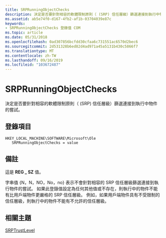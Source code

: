 ```yaml
---
title: SRPRunningObjectChecks
description: 決定是否要針對相容的軟體限制原則（ (SRP) 信任層級）篩選連接到執行中物件的嘗試。
ms.assetid: ab5e74f0-d167-4fb2-af1b-03704039e87c
keywords:
- SRPRunningObjectChecks 登錄值 COM
ms.topic: article
ms.date: 05/31/2018
ms.openlocfilehash: 0ad307856bcfdd30cfaa6c731551ac6570d2bec6
ms.sourcegitcommit: 2d531328b6ed82d4ad971a45a5131b430c5866f7
ms.translationtype: MT
ms.contentlocale: zh-TW
ms.lasthandoff: 09/16/2019
ms.locfileid: "103672487"
---
```

# <a name="srprunningobjectchecks"></a>SRPRunningObjectChecks

決定是否要針對相容的軟體限制原則（ (SRP) 信任層級）篩選連接到執行中物件的嘗試。

## <a name="registry-entry"></a>登錄項目

```
HKEY_LOCAL_MACHINE\SOFTWARE\Microsoft\Ole
   SRPRunningObjectChecks = value
```

## <a name="remarks"></a>備註

這是 **REG \_ SZ** 值。

字串值 {N，N，NO，No，no} 表示不會針對相容的 SRP 信任層級篩選連接到執行物件的嘗試。 如果此登錄值設定為任何其他值或不存在，則執行中的物件不能有比用戶端物件更嚴格的 SRP 信任層級。 例如，如果用戶端物件具有不受限制的信任層級，則執行中的物件不能有不允許的信任層級。

## <a name="related-topics"></a>相關主題

<dl> <dt>

[SRPTrustLevel](srptrustlevel.md)
</dt> </dl>

 

 




